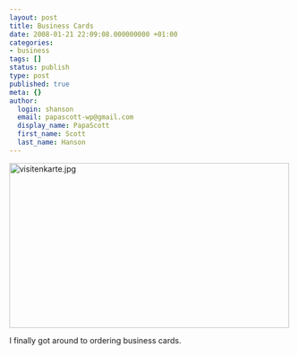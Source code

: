 ```yaml
---
layout: post
title: Business Cards
date: 2008-01-21 22:09:08.000000000 +01:00
categories:
- business
tags: []
status: publish
type: post
published: true
meta: {}
author:
  login: shanson
  email: papascott-wp@gmail.com
  display_name: PapaScott
  first_name: Scott
  last_name: Hanson
---
```

<p><img src="http://www.papascott.de/wordpress/wp-content/uploads/2008/01/visitenkarte.jpg" alt="visitenkarte.jpg" border="0" width="500" height="295" /></p>
<p>I finally got around to ordering business cards.</p>
